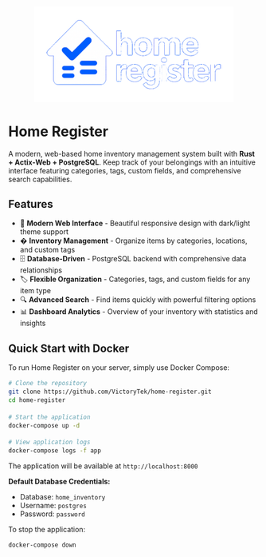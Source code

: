 <div align="center">
  <img src="logo_full.png" alt="Home Register Logo" width="400"/>
</div>

# Home Register

A modern, web-based home inventory management system built with **Rust + Actix-Web + PostgreSQL**. Keep track of your belongings with an intuitive interface featuring categories, tags, custom fields, and comprehensive search capabilities.

## Features

- 🎨 **Modern Web Interface** - Beautiful responsive design with dark/light theme support
- � **Inventory Management** - Organize items by categories, locations, and custom tags
- 🗄️ **Database-Driven** - PostgreSQL backend with comprehensive data relationships
- 🏷️ **Flexible Organization** - Categories, tags, and custom fields for any item type
- 🔍 **Advanced Search** - Find items quickly with powerful filtering options
- 📊 **Dashboard Analytics** - Overview of your inventory with statistics and insights

## Quick Start with Docker

To run Home Register on your server, simply use Docker Compose:

```bash
# Clone the repository
git clone https://github.com/VictoryTek/home-register.git
cd home-register

# Start the application
docker-compose up -d

# View application logs
docker-compose logs -f app
```

The application will be available at `http://localhost:8000`

**Default Database Credentials:**
- Database: `home_inventory`
- Username: `postgres`
- Password: `password`

To stop the application:
```bash
docker-compose down
```